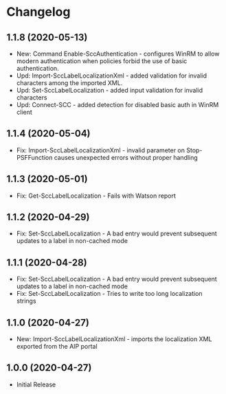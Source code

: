 ﻿# Changelog

## 1.1.8 (2020-05-13)

- New: Command Enable-SccAuthentication - configures WinRM to allow modern authentication when policies forbid the use of basic authentication.
- Upd: Import-SccLabelLocalizationXml - added validation for invalid characters among the imported XML.
- Upd: Set-SccLabelLocalization - added input validation for invalid characters
- Upd: Connect-SCC - added detection for disabled basic auth in WinRM client

## 1.1.4 (2020-05-04)

- Fix: Import-SccLabelLocalizationXml - invalid parameter on Stop-PSFFunction causes unexpected errors without proper handling

## 1.1.3 (2020-05-01)

- Fix: Get-SccLabelLocalization - Fails with Watson report

## 1.1.2 (2020-04-29)

- Fix: Set-SccLabelLocalization - A bad entry would prevent subsequent updates to a label in non-cached mode

## 1.1.1 (2020-04-28)

- Fix: Set-SccLabelLocalization - A bad entry would prevent subsequent updates to a label in non-cached mode
- Fix: Set-SccLabelLocalization - Tries to write too long localization strings

## 1.1.0 (2020-04-27)

- New: Import-SccLabelLocalizationXml - imports the localization XML exported from the AIP portal

## 1.0.0 (2020-04-27)

- Initial Release